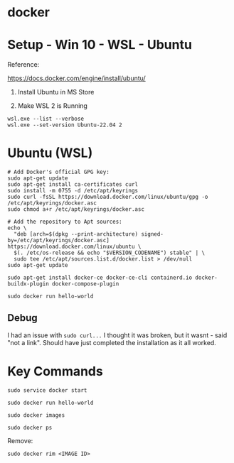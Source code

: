 # docker

# Setup - Win 10 - WSL - Ubuntu

Reference:

https://docs.docker.com/engine/install/ubuntu/

1. Install Ubuntu in MS Store

2. Make WSL 2 is Running

```
wsl.exe --list --verbose
wsl.exe --set-version Ubuntu-22.04 2
```

# Ubuntu (WSL)

```
# Add Docker's official GPG key:
sudo apt-get update
sudo apt-get install ca-certificates curl
sudo install -m 0755 -d /etc/apt/keyrings
sudo curl -fsSL https://download.docker.com/linux/ubuntu/gpg -o /etc/apt/keyrings/docker.asc
sudo chmod a+r /etc/apt/keyrings/docker.asc

# Add the repository to Apt sources:
echo \
  "deb [arch=$(dpkg --print-architecture) signed-by=/etc/apt/keyrings/docker.asc] https://download.docker.com/linux/ubuntu \
  $(. /etc/os-release && echo "$VERSION_CODENAME") stable" | \
  sudo tee /etc/apt/sources.list.d/docker.list > /dev/null
sudo apt-get update
```

```
sudo apt-get install docker-ce docker-ce-cli containerd.io docker-buildx-plugin docker-compose-plugin
```

```
sudo docker run hello-world
```

## Debug

I had an issue with `sudo curl...` I thought it was broken, but it wasnt - said "not a link". Should have just completed the installation as it all worked.

# Key Commands

```
sudo service docker start
```

```
sudo docker run hello-world
```

```
sudo docker images
```

```
sudo docker ps
```

Remove: 

```
sudo docker rim <IMAGE ID>
```
